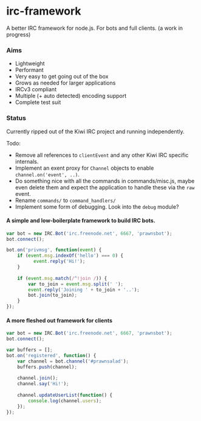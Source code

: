 # irc-framework
A better IRC framework for node.js. For bots and full clients. (a work in progress)

### Aims
* Lightweight
* Performant
* Very easy to get going out of the box
* Grows as needed for larger applications
* IRCv3 compliant
* Multiple (+ auto detected) encoding support
* Complete test suit

### Status
Currently ripped out of the Kiwi IRC project and running independently.

Todo:
* Remove all references to `clientEvent` and any other Kiwi IRC specific internals.
* Implement an exent proxy for `Channel` objects to enable `channel.on('event', ..)`.
* Do something nice with all the commands in commands/misc.js, maybe even delete them and expect the application to handle these via the `raw` event.
* Rename `commands/` to `command_handlers/`
* Implement some form of debugging. Look into the `debug` module?


#### A simple and low-boilerplate framework to build IRC bots.
~~~javascript
var bot = new IRC.Bot('irc.freenode.net', 6667, 'prawnsbot');
bot.connect();

bot.on('privmsg', function(event) {
  	if (event.msg.indexOf('hello') === 0) {
  		  event.reply('Hi!');
  	}
  	
  	if (event.msg.match(/^!join /)) {
  	    var to_join = event.msg.split(' ');
  		event.reply('Joining ' + to_join + '..');
  		bot.join(to_join);
  	}
});
~~~

#### A more fleshed out framework for clients
~~~javascript
var bot = new IRC.Bot('irc.freenode.net', 6667, 'prawnsbot');
bot.connect();

var buffers = [];
bot.on('registered', function() {
	var channel = bot.channel('#prawnsalad');
	buffers.push(channel);
	
	channel.join();
	channel.say('Hi!');
	
	channel.updateUserList(function() {
		console.log(channel.users);
	});
});
~~~
